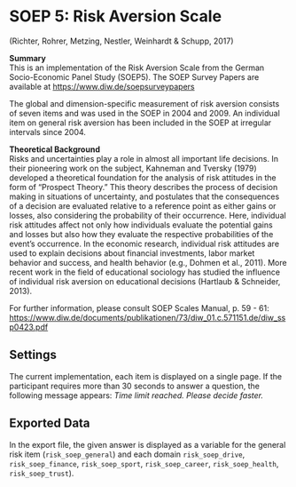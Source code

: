 # SOEP 5: Risk Aversion Scale
(Richter, Rohrer, Metzing, Nestler, Weinhardt & Schupp, 2017)

<b>Summary</b> <br>
This is an implementation of the Risk Aversion Scale from the German Socio-Economic Panel Study (SOEP5). 
The SOEP Survey Papers are available at https://www.diw.de/soepsurveypapers

The global and dimension-specific measurement of risk aversion consists of seven items 
and was used in the SOEP in 2004 and 2009. An individual item on general risk aversion 
has been included in the SOEP at irregular intervals since 2004.

<b>Theoretical Background</b> <br>
Risks and uncertainties play a role in almost all important life decisions. 
In their pioneering work on the subject, Kahneman and Tversky (1979) developed a theoretical foundation 
for the analysis of risk attitudes in the form of “Prospect Theory.” This theory describes the process of 
decision making in situations of uncertainty, and postulates that the consequences of a decision are evaluated 
relative to a reference point as either gains or losses, also considering the probability of their occurrence. 
Here, individual risk attitudes affect not only how individuals evaluate the potential gains and losses but also 
how they evaluate the respective probabilities of the event’s occurrence. In the economic research, individual risk 
attitudes are used to explain decisions about financial investments, labor market behavior and success, and 
health behavior (e.g., Dohmen et al., 2011). More recent work in the field of educational sociology has studied 
the influence of individual risk aversion on educational decisions (Hartlaub & Schneider, 2013).

For further information, please consult SOEP Scales Manual, p. 59 - 61:
https://www.diw.de/documents/publikationen/73/diw_01.c.571151.de/diw_ssp0423.pdf

## Settings

The current implementation, each item is displayed on a single page. If the participant requires more than 
30 seconds to answer a question, the following message appears: *Time limit reached. Please decide faster.*


## Exported Data
In the export file, the given answer is displayed as a variable for the general risk item (`risk_soep_general`) and 
each domain `risk_soep_drive`, `risk_soep_finance`, `risk_soep_sport`, `risk_soep_career`, `risk_soep_health`, `risk_soep_trust`).
